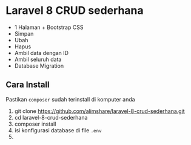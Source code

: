 # Laravel 8 CRUD sederhana

- 1 Halaman + Bootstrap CSS
- Simpan
- Ubah
- Hapus
- Ambil data dengan ID
- Ambil seluruh data
- Database Migration

## Cara Install

Pastikan `composer` sudah terinstall di komputer anda

1. git clone https://github.com/alimshare/laravel-8-crud-sederhana.git
2. cd laravel-8-crud-sederhana
3. composer install
4. isi konfigurasi database di file `.env` 
5. 
